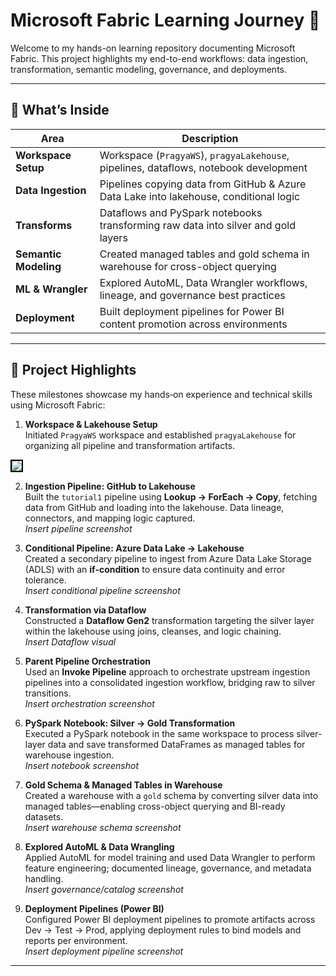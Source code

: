 # Microsoft Fabric Learning Journey 🚀

Welcome to my hands-on learning repository documenting Microsoft Fabric. This project highlights my end-to-end workflows: data ingestion, transformation, semantic modeling, governance, and deployments.

---

## 🧭 What’s Inside

| Area             | Description                                                                                  |
|------------------|----------------------------------------------------------------------------------------------|
| **Workspace Setup** | Workspace (`PragyaWS`), `pragyaLakehouse`, pipelines, dataflows, notebook development |
| **Data Ingestion**  | Pipelines copying data from GitHub & Azure Data Lake into lakehouse, conditional logic    |
| **Transforms**       | Dataflows and PySpark notebooks transforming raw data into silver and gold layers        |
| **Semantic Modeling**| Created managed tables and gold schema in warehouse for cross-object querying            |
| **ML & Wrangler**    | Explored AutoML, Data Wrangler workflows, lineage, and governance best practices         |
| **Deployment**       | Built deployment pipelines for Power BI content promotion across environments            |

---
## 🧠 Project Highlights

These milestones showcase my hands‑on experience and technical skills using Microsoft Fabric:

1. **Workspace & Lakehouse Setup**  
   Initiated `PragyaWS` workspace and established `pragyaLakehouse` for organizing all pipeline and transformation artifacts.  

<img src="![image](https://github.com/user-attachments/assets/3a3386e3-5e15-4392-b210-490d45e3a3b4)" style="border: 2px solid black;" />
   


2. **Ingestion Pipeline: GitHub to Lakehouse**  
   Built the `tutorial1` pipeline using **Lookup → ForEach → Copy**, fetching data from GitHub and loading into the lakehouse. Data lineage, connectors, and mapping logic captured.  
   *Insert pipeline screenshot*

3. **Conditional Pipeline: Azure Data Lake → Lakehouse**  
   Created a secondary pipeline to ingest from Azure Data Lake Storage (ADLS) with an **if-condition** to ensure data continuity and error tolerance.  
   *Insert conditional pipeline screenshot*

4. **Transformation via Dataflow**  
   Constructed a **Dataflow Gen2** transformation targeting the silver layer within the lakehouse using joins, cleanses, and logic chaining.  
   *Insert Dataflow visual*

5. **Parent Pipeline Orchestration**  
   Used an **Invoke Pipeline** approach to orchestrate upstream ingestion pipelines into a consolidated ingestion workflow, bridging raw to silver transitions.  
   *Insert orchestration screenshot*

6. **PySpark Notebook: Silver → Gold Transformation**  
   Executed a PySpark notebook in the same workspace to process silver-layer data and save transformed DataFrames as managed tables for warehouse ingestion.  
   *Insert notebook screenshot*

7. **Gold Schema & Managed Tables in Warehouse**  
   Created a warehouse with a `gold` schema by converting silver data into managed tables—enabling cross-object querying and BI-ready datasets.  
   *Insert warehouse schema screenshot*

8. **Explored AutoML & Data Wrangling**  
   Applied AutoML for model training and used Data Wrangler to perform feature engineering; documented lineage, governance, and metadata handling.  
   *Insert governance/catalog screenshot*

9. **Deployment Pipelines (Power BI)**  
   Configured Power BI deployment pipelines to promote artifacts across Dev → Test → Prod, applying deployment rules to bind models and reports per environment.  
   *Insert deployment pipeline screenshot*

---



